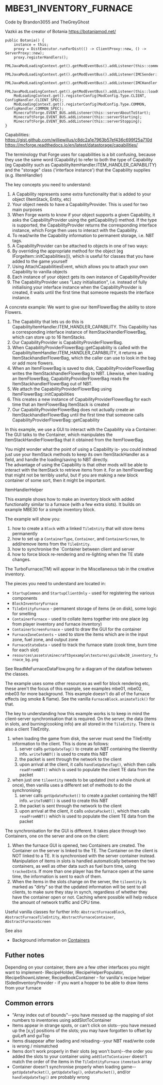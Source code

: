 # MBE31_INVENTORY_FURNACE

Code by Brandon3055 and TheGreyGhost


Vazkii as the creator of Botania 
https://botaniamod.net/




	public Botania() {
		instance = this;
		proxy = DistExecutor.runForDist(() -> ClientProxy::new, () -> ServerProxy::new);
		proxy.registerHandlers();
		FMLJavaModLoadingContext.get().getModEventBus().addListener(this::commonSetup);
		FMLJavaModLoadingContext.get().getModEventBus().addListener(IMCSender::enqueue);
		FMLJavaModLoadingContext.get().getModEventBus().addListener(IMCHandler::handle);
		FMLJavaModLoadingContext.get().getModEventBus().addListener(this::loadComplete);
		ModLoadingContext.get().registerConfig(ModConfig.Type.CLIENT, ConfigHandler.CLIENT_SPEC);
		ModLoadingContext.get().registerConfig(ModConfig.Type.COMMON, ConfigHandler.COMMON_SPEC);
		MinecraftForge.EVENT_BUS.addListener(this::serverAboutToStart);
		MinecraftForge.EVENT_BUS.addListener(this::serverStarting);
		MinecraftForge.EVENT_BUS.addListener(this::serverStopping);
	}

Capabilities:
https://gist.github.com/williewillus/c8dc2a1e7963b57ef436c699f25a710d
https://mcforge.readthedocs.io/en/latest/datastorage/capabilities/

The terminology that Forge uses for capabilities is a bit confusing, because they use the same word (Capability) to refer to both the type of Capability (eg Capability<IItemHandler> such as CapabilityItemHandler.ITEM_HANDLER_CAPABILITY) and the "storage" class ('interface instance') that the Capability supplies (e.g. IItemHandler) 

The key concepts you need to understand:
1) A Capability represents some extra functionality that is added to your object (ItemStack, Entity, etc)
2) Your object needs to have a CapabilityProvider.  This is used for two main purposes
  1) When Forge wants to know if your object supports a given Capability<Type>, it asks the CapabilityProvider using the getCapability() method.  If the type is supported, the CapabilityProvider returns the corresponding interface instance, which Forge then uses to interact with the Capability.
  2) To read/write the Capability information to permanent storage, i.e. NBT tags. 
3) A CapabilityProvider can be attached to objects in one of two ways:
  1) By overriding the appropriate method for the object (eg IForgeItem::initCapabilities()), which is useful for classes that you have added to the game yourself
  2) Using AttachCapabilitiesEvent, which allows you to attach your own Capability to vanilla objects
4) Each instance of your object gets its own instance of CapabilityProvider
5) The CapabilityProvider uses "Lazy initialisation", i.e. instead of fully initialising your interface instance when the CapabilityProvider is created, it waits until the first time that someone requests the interface instance.

A concrete example:
We want to give our ItemFlowerBag the ability to store Flowers.
1) The Capability that lets us do this is CapabilityItemHandler.ITEM_HANDLER_CAPABILITY.  This Capability has a corresponding interface instance of ItemStackhandlerFlowerBag, which can store up to 16 ItemStacks.
2) Our CapabilityProvider is CapabilityProviderFlowerBag.  
  1) When CapabilityProviderFlowerBag::getCapability is called with the CapabilityItemHandler.ITEM_HANDLER_CAPABILITY, it returns an ItemStackhandlerFlowerBag, which the caller can use to look in the bag or add more flowers.
  2) When an ItemFlowerBag is saved to disk, CapabilityProviderFlowerBag writes the ItemStackhandlerFlowerBag to NBT.  Likewise, when loading an ItemFlowerBag, CapabilityProviderFlowerBag reads the ItemStackhandlerFlowerBag out of NBT.
3) We attach the CapabilityProviderFlowerBag using ItemFlowerBag::initCapabilities
4) This creates a new instance of CapabilityProviderFlowerBag for each time that an ItemFlowerBag ItemStack is created 
5) Our CapabilityProviderFlowerBag does not actually create an ItemStackhandlerFlowerBag until the first time that someone calls CapabilityProviderFlowerBag::getCapability

In this example, we use a GUI to interact with the Capability via a Container:
The GUI talks to the Container, which manipulates the ItemStackHandlerFlowerBag that it obtained from the ItemFlowerBag.

You might wonder what the point of using a Capability is- you could instead just use your ItemStack methods to keep its own ItemStackHandler as a field, and handle the loading/saving to NBT directly.  
The advantage of using the Capability is that other mods will be able to interact with the ItemStack to retrieve items from it.  For an ItemFlowerBag that might not be terribly useful, but if you are making a new block container of some sort, then it might be important.


ItemHandlerHelper


This example shows how to make an inventory block with added functionality similar to a furnace (with a few extra slots). It builds on example MBE30 for a simple inventory block.

The example will show you:

1. how to create a `Block` with a linked `TileEntity` that will store items permanently
1. how to set up a `ContainerType`, `Container`, and `ContainerScreen`, to add/remove items from the `TileEntity`.
1. how to synchronise the `Container between client and server
1. how to force block re-rendering and re-lighting when the TE state changes.

The TurboFurnace(TM) will appear in the Miscellaneous tab in the creative inventory.

The pieces you need to understand are located in:

* `StartupCommon` and `StartupClientOnly` - used for registering the various components
* `BlockInventoryFurnace`
* `TileEntityFurnace` - permanent storage of items (ie on disk), some logic for smelting
* `ContainerFurnace`  - used to collate items together into one place (eg from player inventory and furnace inventory)
* `ContainerScreenFurnace` - used to draw the GUI for the container
* `FurnaceZoneContents` - used to store the items which are in the input zone, fuel zone, and output zone
* `FurnaceStateData` - used to track the furnace state (cook time, burn time for each slot)
* `resources\assets\minecraftbyexample\textures\gui\mbe30_inventory_furnace_bg.png`

See ReadMeFurnaceDataFlow.png for a diagram of the dataflow between the classes.


The example uses some other resources as well for block rendering etc, these aren't the focus of this example, see examples mbe01, mbe02, mbe03 for more background.  This example doesn't do all of the furnace effects (eg smoke & flame). See the vanilla `FurnaceBlock.animateTick()` for that.

The key to understanding how this example works is to keep in mind the client-server synchronisation that is required. On the server, the data (items in slots, and burning/cooking info) are all stored in the `TileEntity`.  There is also a client TileEntity.

1. when loading the game from disk, the server must send the TileEntity information to the client.  This is done as follows:
    1. server calls `getUpdateTag()` to create an NBT containing the tileentity info. `writeToNBT()` is  used to create this NBT
    1. the packet is sent through the network to the client
    1. upon arrival at the client, it calls `handleUpdateTag()`, which then calls `readFromNBT()` which is used to populate the client TE data from the packet
1. when just one `tileentity` needs to be updated (not a whole chunk at once), then vanilla uses a different set of methods to do the synchronising:
    1. server calls `getUpdatePacket()` to create a packet containing the NBT info. `writeToNBT()` is used to create this NBT
    1. the packet is sent through the network to the client
    1. upon arrival at the client, it calls `onDataPacket()`, which then calls `readFromNBT()` which is used to populate the client TE data from the packet
    
The synchronisation for the GUI is different.  It takes place through two Containers, one on the server and one on the client:   
1. When the furnace GUI is opened, two Containers are created.  The Container on the server is linked to the TE. The Container on the client is NOT linked to a TE.  It is synchronised with the server container instead.  Manipulation of items in slots is handled automatically between the two containers, as well as other data such as fuel burn time, using `trackedInt`s. 
If more than one player has the furnace open at the same time, the information is sent to each of them.
1. When the items in the slots change on the server, the `tileentity` is marked as "dirty" so that the updated information will be sent to all clients, to make sure they stay in synch, regardless of whether they have the container open or not. Caching where possible will help reduce the amount of network traffic and CPU time.

Useful vanilla classes for further info: `AbstractFurnaceBlock`, `AbstractFurnaceTileEntity`, `AbstractFurnaceContainer`, `AbstractFurnaceScreen`

See also
* Background information on [Containers](http://greyminecraftcoder.blogspot.com/2020/04/containers-1144.html)

## Futher notes
Depending on your container, there are a few other interfaces you might want to implement-
IRecipeHolder, IRecipeHelperPopulator, IRecipeShownListener, RecipeBookContainer - for vanilla's recipe helper
ISidedInventoryProvider - if you want a hopper to be able to draw items from your furnace

## Common errors

* "Array index out of bounds"--you have messed up the mapping of slot numbers to inventories using addSlotToContainer
* Items appear in strange spots, or can't click on slots--you have messed up the [x,y] positions of the slots; you may have forgotten to offset by guiLeft and guiTop
* Items disappear after loading and reloading--your NBT read/write code is wrong / mismatched
* Items don't work properly in their slots (eg won't burn)--the order you added the slots to your container using `addSlotToContainer` doesn't match the order of the items in the `TileEntityFurnace` `itemstack` array
* Container doesn't synchronise properly when loading game--`getUpdatePacket()`, `getUpdateTag()`, `onDataPacket()`, and/or `handleUpdateTag()` are probably wrong
